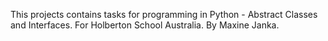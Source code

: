 This projects contains tasks for programming in Python - Abstract Classes and Interfaces. For Holberton School Australia. By Maxine Janka.